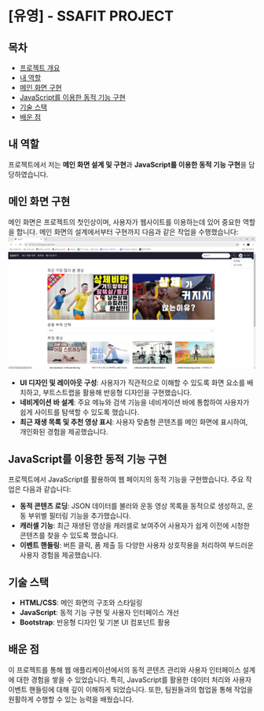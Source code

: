# [유영] - SSAFIT PROJECT

## 목차
- [프로젝트 개요](#프로젝트-개요)
- [내 역할](#내-역할)
- [메인 화면 구현](#메인-화면-구현)
- [JavaScript를 이용한 동적 기능 구현](#javascript를-이용한-동적-기능-구현)
- [기술 스택](#기술-스택)
- [배운 점](#배운-점)

## 내 역할
프로젝트에서 저는 **메인 화면 설계 및 구현**과 **JavaScript를 이용한 동적 기능 구현**을 담당하였습니다.

## 메인 화면 구현
메인 화면은 프로젝트의 첫인상이며, 사용자가 웹사이트를 이용하는데 있어 중요한 역할을 합니다. 메인 화면의 설계에서부터 구현까지 다음과 같은 작업을 수행했습니다:
    ![Seoul07_Frontend_PJT-H_로그인01](./img/SSAFIT_login1.png) 

- **UI 디자인 및 레이아웃 구성**: 사용자가 직관적으로 이해할 수 있도록 화면 요소를 배치하고, 부트스트랩을 활용해 반응형 디자인을 구현했습니다.
- **네비게이션 바 설계**: 주요 메뉴와 검색 기능을 네비게이션 바에 통합하여 사용자가 쉽게 사이트를 탐색할 수 있도록 했습니다.
- **최근 재생 목록 및 추천 영상 표시**: 사용자 맞춤형 콘텐츠를 메인 화면에 표시하여, 개인화된 경험을 제공했습니다.

## JavaScript를 이용한 동적 기능 구현
프로젝트에서 JavaScript를 활용하여 웹 페이지의 동적 기능을 구현했습니다. 주요 작업은 다음과 같습니다:

- **동적 콘텐츠 로딩**: JSON 데이터를 불러와 운동 영상 목록을 동적으로 생성하고, 운동 부위별 필터링 기능을 추가했습니다.
- **캐러셀 기능**: 최근 재생된 영상을 캐러셀로 보여주어 사용자가 쉽게 이전에 시청한 콘텐츠를 찾을 수 있도록 했습니다.
- **이벤트 핸들링**: 버튼 클릭, 폼 제출 등 다양한 사용자 상호작용을 처리하여 부드러운 사용자 경험을 제공했습니다.

## 기술 스택
- **HTML/CSS**: 메인 화면의 구조와 스타일링
- **JavaScript**: 동적 기능 구현 및 사용자 인터페이스 개선
- **Bootstrap**: 반응형 디자인 및 기본 UI 컴포넌트 활용

## 배운 점
이 프로젝트를 통해 웹 애플리케이션에서의 동적 콘텐츠 관리와 사용자 인터페이스 설계에 대한 경험을 쌓을 수 있었습니다. 특히, JavaScript를 활용한 데이터 처리와 사용자 이벤트 핸들링에 대해 깊이 이해하게 되었습니다. 또한, 팀원들과의 협업을 통해 작업을 원활하게 수행할 수 있는 능력을 배웠습니다.
